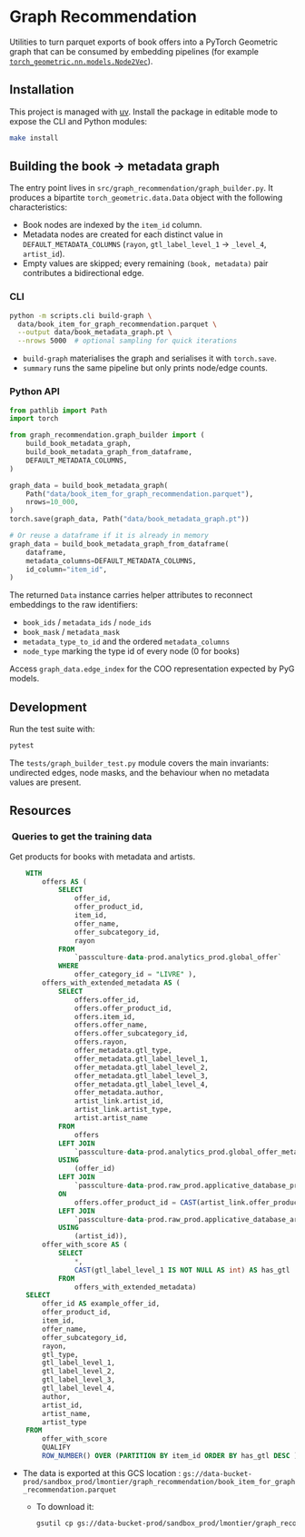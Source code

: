 # Graph Recommendation

Utilities to turn parquet exports of book offers into a PyTorch Geometric graph
that can be consumed by embedding pipelines (for example
[`torch_geometric.nn.models.Node2Vec`](https://pytorch-geometric.readthedocs.io/en/latest/generated/torch_geometric.nn.models.Node2Vec.html)).

## Installation

This project is managed with [uv](https://github.com/astral-sh/uv). Install the
package in editable mode to expose the CLI and Python modules:

```bash
make install
```

## Building the book → metadata graph

The entry point lives in `src/graph_recommendation/graph_builder.py`. It
produces a bipartite `torch_geometric.data.Data` object with the following
characteristics:

* Book nodes are indexed by the `item_id` column.
* Metadata nodes are created for each distinct value in `DEFAULT_METADATA_COLUMNS`
  (`rayon`, `gtl_label_level_1` → `_level_4`, `artist_id`).
* Empty values are skipped; every remaining `(book, metadata)` pair contributes
  a bidirectional edge.

### CLI

```bash
python -m scripts.cli build-graph \
  data/book_item_for_graph_recommendation.parquet \
  --output data/book_metadata_graph.pt \
  --nrows 5000  # optional sampling for quick iterations
```

* `build-graph` materialises the graph and serialises it with `torch.save`.
* `summary` runs the same pipeline but only prints node/edge counts.

### Python API

```python
from pathlib import Path
import torch

from graph_recommendation.graph_builder import (
    build_book_metadata_graph,
    build_book_metadata_graph_from_dataframe,
    DEFAULT_METADATA_COLUMNS,
)

graph_data = build_book_metadata_graph(
    Path("data/book_item_for_graph_recommendation.parquet"),
    nrows=10_000,
)
torch.save(graph_data, Path("data/book_metadata_graph.pt"))

# Or reuse a dataframe if it is already in memory
graph_data = build_book_metadata_graph_from_dataframe(
    dataframe,
    metadata_columns=DEFAULT_METADATA_COLUMNS,
    id_column="item_id",
)
```

The returned `Data` instance carries helper attributes to reconnect embeddings
to the raw identifiers:

* `book_ids` / `metadata_ids` / `node_ids`
* `book_mask` / `metadata_mask`
* `metadata_type_to_id` and the ordered `metadata_columns`
* `node_type` marking the type id of every node (0 for books)

Access `graph_data.edge_index` for the COO representation expected by PyG
models.

## Development

Run the test suite with:

```bash
pytest
```

The `tests/graph_builder_test.py` module covers the main invariants: undirected
edges, node masks, and the behaviour when no metadata values are present.

## Resources

###  Queries to get the training data

Get products for books with metadata and artists.

```sql
    WITH
        offers AS (
            SELECT
                offer_id,
                offer_product_id,
                item_id,
                offer_name,
                offer_subcategory_id,
                rayon
            FROM
                `passculture-data-prod.analytics_prod.global_offer`
            WHERE
                offer_category_id = "LIVRE" ),
        offers_with_extended_metadata AS (
            SELECT
                offers.offer_id,
                offers.offer_product_id,
                offers.item_id,
                offers.offer_name,
                offers.offer_subcategory_id,
                offers.rayon,
                offer_metadata.gtl_type,
                offer_metadata.gtl_label_level_1,
                offer_metadata.gtl_label_level_2,
                offer_metadata.gtl_label_level_3,
                offer_metadata.gtl_label_level_4,
                offer_metadata.author,
                artist_link.artist_id,
                artist_link.artist_type,
                artist.artist_name
            FROM
                offers
            LEFT JOIN
                `passculture-data-prod.analytics_prod.global_offer_metadata` offer_metadata
            USING
                (offer_id)
            LEFT JOIN
                `passculture-data-prod.raw_prod.applicative_database_product_artist_link` artist_link
            ON
                offers.offer_product_id = CAST(artist_link.offer_product_id AS STRING)
            LEFT JOIN
                `passculture-data-prod.raw_prod.applicative_database_artist` artist
            USING
                (artist_id)),
        offer_with_score AS (
            SELECT
                *,
                CAST(gtl_label_level_1 IS NOT NULL AS int) AS has_gtl
            FROM
                offers_with_extended_metadata)
    SELECT
        offer_id AS example_offer_id,
        offer_product_id,
        item_id,
        offer_name,
        offer_subcategory_id,
        rayon,
        gtl_type,
        gtl_label_level_1,
        gtl_label_level_2,
        gtl_label_level_3,
        gtl_label_level_4,
        author,
        artist_id,
        artist_name,
        artist_type
    FROM
        offer_with_score
        QUALIFY
        ROW_NUMBER() OVER (PARTITION BY item_id ORDER BY has_gtl DESC ) = 1;
```

* The data is exported at this GCS location : `gs://data-bucket-prod/sandbox_prod/lmontier/graph_recommendation/book_item_for_graph_recommendation.parquet`
  * To download it:

    ```bash
    gsutil cp gs://data-bucket-prod/sandbox_prod/lmontier/graph_recommendation/book_item_for_graph_recommendation.parquet ./data/
    ```
